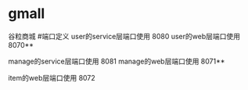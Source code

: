 # gmall
谷粒商城
#端口定义
user的service层端口使用 8080
user的web层端口使用 8070**

manage的service层端口使用 8081
manage的web层端口使用 8071**

item的web层端口使用 8072